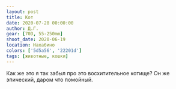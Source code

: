```yaml
---
layout: post
title: Кот
date: 2020-07-28 00:00:00
author: Д.Г.
gear: [70D, 55-250mm]
shoot_date: 2020-06-19
location: Нахабино
colors: ['5d5a56', '22201d']
tags: [животные, кошки]
---
```

Как же это я так забыл про это восхитительное котище? Он же эпический, даром что помойный.
